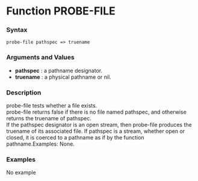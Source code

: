 <!-- Generated on 05/10/2020 by https://github.com/anto2oo/clhs-evolved -->

# Function PROBE-FILE

### Syntax
`probe-file pathspec => truename`  


### Arguments and Values
- **pathspec** : a pathname designator.   
- **truename** : a physical pathname or nil.   


### Description
probe-file tests whether a file exists.  
probe-file returns false if there is no file named pathspec, and otherwise returns the truename of pathspec.  
If the pathspec designator is an open stream, then probe-file produces the truename of its associated file.  If pathspec is a stream, whether open or closed, it is coerced to a pathname as if by the function pathname.Examples: None.



### Examples
No example  
